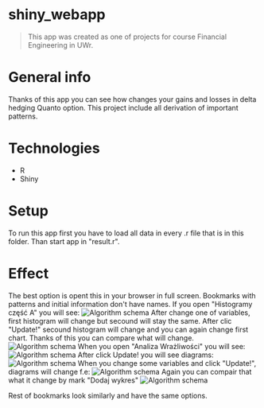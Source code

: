 # shiny_webapp
> This app was created as one of projects for course Financial Engineering in UWr.

# General info
Thanks of this app you can see how changes your gains and losses in delta hedging Quanto option. This project include all derivation of important patterns.

# Technologies
* R
* Shiny 

# Setup
To run this app first you have to load all data in every .r file that is in this folder. Than start app in "result.r".

# Effect
The best option is opent this in your browser in full screen.
Bookmarks with patterns and initial information don't have names. If you open "Histogramy część A" you will see:
![Algorithm schema](./screen/1.png) 
After change one of variables, first histogram will change but secound will stay the same. After clic "Update!" secound histogram will change and you can again change first chart. Thanks of this you can compare what will change.
![Algorithm schema](./screen/2.png) 
When you open "Analiza Wrażliwości" you will see:
![Algorithm schema](./screen/3.png) 
After click Update! you will see diagrams:
![Algorithm schema](./screen/4.png) 
When you change some variables and click "Update!", diagrams will change f.e:
![Algorithm schema](./screen/5.png) 
Again you can compair that what it change by mark "Dodaj wykres"
![Algorithm schema](./screen/6.png)

Rest of bookmarks look similarly and have the same options.

